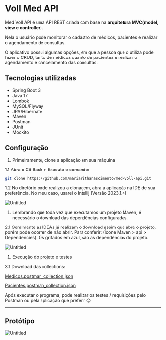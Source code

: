 # Voll Med API

Med Voll API é uma API REST criada com base na **arquitetura MVC(model, view e controller)**.

Nela o usuário pode monitorar o cadastro de médicos, pacientes e realizar o agendamento de consultas.

O aplicativo possui algumas opções, em que a pessoa que o utiliza pode fazer o CRUD, tanto de médicos quanto de pacientes e realizar o agendamento e cancelamento das consultas.

## **Tecnologias utilizadas**

- Spring Boot 3
- Java 17
- Lombok
- MySQL/Flyway
- JPA/Hibernate
- Maven
- Postman
- JUnit
- Mockito


## Configuração

1. Primeiramente, clone a aplicação em sua máquina

1.1 Abra o Git Bash > Execute o comando:

```bash
git clone https://github.com/mariarithanascimento/med-voll-api.git
```

1.2 No diretório onde realizou a clonagem, abra a aplicação na IDE de sua preferência. No meu caso, usarei o Intellij (Versão 2023.1.4)

![Untitled](https://prod-files-secure.s3.us-west-2.amazonaws.com/6226c44a-dfe7-4867-9ceb-24dc1055656b/79cae7aa-4422-477e-8eb0-068f8a64d914/Untitled.png)

1. Lembrando que toda vez que executamos um projeto Maven, é necessário o download das dependências configuradas. 

2.1 Geralmente as IDEAs já realizam o download assim que abre o projeto, porém pode ocorrer de não abrir. Para conferir: (Ícone Maven > api > Dependencies). Os grifados em azul, são as dependências do projeto.

![Untitled](https://prod-files-secure.s3.us-west-2.amazonaws.com/6226c44a-dfe7-4867-9ceb-24dc1055656b/cd4f64e5-02eb-4f3a-930d-d3ec203a52a3/Untitled.png)

1. Execução do projeto e testes

3.1 Download das collections:

[Medicos.postman_collection.json](..%2F..%2FUsers%2Fmaria%2FDownloads%2FMedicos.postman_collection.json)

[Pacientes.postman_collection.json](..%2F..%2FUsers%2Fmaria%2FDownloads%2FPacientes.postman_collection.json)

Após executar o programa, pode realizar os testes / requisições pelo Postman ou pela aplicação que preferir 😊

---

## Protótipo

![Untitled](https://prod-files-secure.s3.us-west-2.amazonaws.com/6226c44a-dfe7-4867-9ceb-24dc1055656b/7d171d23-f07c-4791-9176-8d9aeb3f4f12/Untitled.png)
